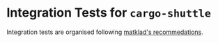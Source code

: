 # Integration Tests for `cargo-shuttle`

Integration tests are organised following [matklad's recommedations](https://matklad.github.io/2021/02/27/delete-cargo-integration-tests.html).

